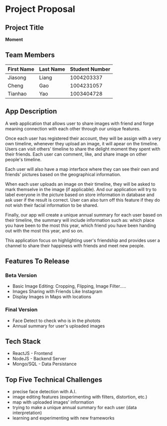 # Project Proposal

## Project Title

**Moment**

## Team Members

| First Name | Last Name |Student Number |
|------------|-----------|---------------|
| Jiasong    | Liang     | 1004203337    |
| Cheng      | Gao       | 1004231057    |
| Tianhao    | Yao       | 1003404728    |

## App Description

A web application that allows user to share images with friend and forge meaning connection with each other through our unique features.

Once each user has registered their account, they will be assign with a very own timeline, whenever they upload an image, it will apear on the timeline. Users can visit others' timeline to share the delight moment they spent with their friends. Each user can comment, like, and share image on other people's timeline.

Each user will also have a map interface where they can see their own and friends' pictures based on the geographical information.

When each user uploads an image on their timeline, they will be asked to mark themselve in the image (if applicable). And our application will try to label everyone in the picture based on store information in database and ask user if the result is correct. User can also turn off this feature if they do not wish their facial information to be shared.

Finally, our app will create a unique annual summary for each user based on their timeline, the summary will include information such as: which place you have been to the most this year, which friend you have been handing out with the most this year, and so on.

This application focus on highlighting user's friendship and provides user a channel to share their happiness with friends and meet new people.


## Features To Release

### Beta Version

* Basic Image Editing: Cropping, Flipping, Image Filter.....
* Images Sharing with Friends Like Instagram
* Display Images in Maps with locations

### Final Version

* Face Detect to check who is in the photots
* Annual summary for user's uploaded images

## Tech Stack

* ReactJS - Frontend
* NodeJS - Backend Server
* Mongo/SQL - Data Persistance

## Top Five Technical Challenges

* precise face detection with A.I.
* image editing features (experimenting with filters, distortion, etc.)
* map with uploaded images' information
* trying to make a unique annual summary for each user (data interpretation)
* learning and experimenting with new frameworks
